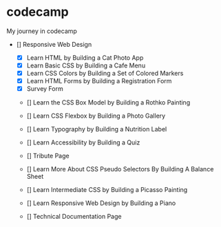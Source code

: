 # codecamp
My journey in codecamp

- [] Responsive Web Design

    - [x] Learn HTML by Building a Cat Photo App
    - [x] Learn Basic CSS by Building a Cafe Menu
    - [x] Learn CSS Colors by Building a Set of Colored Markers
    - [x] Learn HTML Forms by Building a Registration Form
    - [x] Survey Form

    - [] Learn the CSS Box Model by Building a Rothko Painting
    - [] Learn CSS Flexbox by Building a Photo Gallery
    - [] Learn Typography by Building a Nutrition Label
    - [] Learn Accessibility by Building a Quiz
    - [] Tribute Page

    - [] Learn More About CSS Pseudo Selectors By Building A Balance Sheet
    - [] Learn Intermediate CSS by Building a Picasso Painting
    - [] Learn Responsive Web Design by Building a Piano
    - [] Technical Documentation Page

